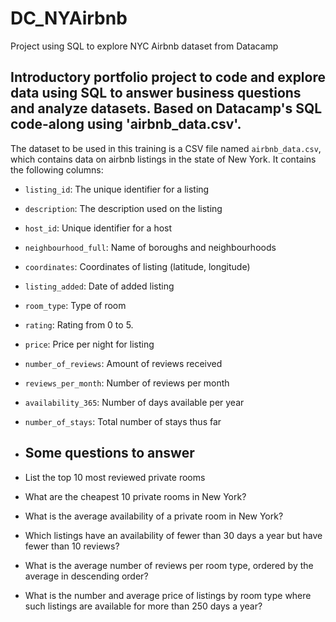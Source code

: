 # DC_NYAirbnb
Project using SQL to explore NYC Airbnb dataset from Datacamp

## Introductory portfolio project to code and explore data using SQL to answer business questions and analyze datasets. Based on Datacamp's SQL code-along using 'airbnb_data.csv'.

The dataset to be used in this training is a CSV file named `airbnb_data.csv`, which contains data on airbnb listings in the state of New York. It contains the following columns:

* `listing_id`: The unique identifier for a listing 
* `description`: The description used on the listing 
* `host_id`: Unique identifier for a host 
* `neighbourhood_full`: Name of boroughs and neighbourhoods 
* `coordinates`: Coordinates of listing (latitude, longitude) 
* `listing_added`: Date of added listing 
* `room_type`: Type of room 
* `rating`: Rating from 0 to 5. 
* `price`: Price per night for listing 
* `number_of_reviews`: Amount of reviews received 
* `reviews_per_month`: Number of reviews per month 
* `availability_365`: Number of days available per year 
* `number_of_stays`: Total number of stays thus far

* ## Some questions to answer

* List the top 10 most reviewed private rooms
* What are the cheapest 10 private rooms in New York?
* What is the average availability of a private room in New York?
* Which listings have an availability of fewer than 30 days a year but have fewer than 10 reviews?
* What is the average number of reviews per room type, ordered by the average in descending order?
* What is the number and average price of listings by room type where such listings are available for more than 250 days a year? 
